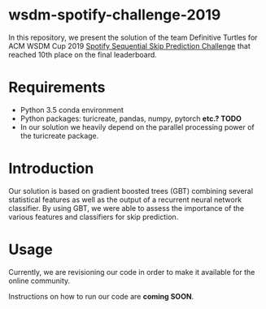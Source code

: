 # wsdm-spotify-challenge-2019

In this repository, we present the solution of the team Definitive Turtles for ACM WSDM Cup 2019 [Spotify Sequential Skip Prediction Challenge](https://www.crowdai.org/challenges/spotify-sequential-skip-prediction-challenge) that reached 10th place on the final leaderboard.

# Requirements

- Python 3.5 conda environment
- Python packages: turicreate, pandas, numpy, pytorch **etc.? TODO**
- In our solution we heavily depend on the parallel processing power of the turicreate package.

# Introduction

Our solution is based on gradient boosted trees (GBT) combining several statistical features as well as the output of a recurrent neural network classifier. By using GBT, we were able to assess the importance of the various features and classifiers for skip prediction.

# Usage

Currently, we are revisioning our code in order to make it available for the online community.

Instructions on how to run our code are **coming SOON**.
